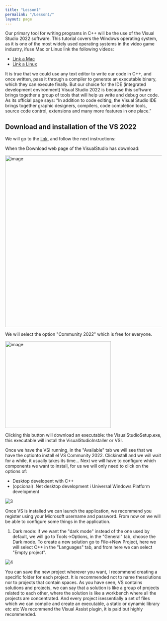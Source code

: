 ```yaml
---
title: "Lesson1"
permalink: "/Lesson1/"
layout: page
---
```

Our primary tool for writing programs in C++ will be the use of the Visual Studio 2022 software.
This tutorial covers the Windows operating system, as it is one of the most widely used
operating systems in the video game industry, ifuse Mac or Linux link the following videos:


- [Link a Mac](https://www.youtube.com/watch?v=1E_kBSka_ec&list=PLlrATfBNZ98dudnM48yfGUldqGD0S4FFb&index=3)
- [Link a Linux](https://www.youtube.com/watch?v=LKLuvoY6U0I&list=PLlrATfBNZ98dudnM48yfGUldqGD0S4FFb&index=4)
  
It is true that we could use any text editor to write our code in C++, and once written, pass it
through a compiler to generate an executable binary, which they can execute finally. But our
choice for the IDE (integrated development environment) Visual Studio 2022 is because this
software brings together a group of tools that will help us write and debug our code.
As its official page says: “In addition to code editing, the Visual Studio IDE brings together
graphic designers, compilers, code completion tools, source code control, extensions and many
more features in one place.”

## Download and installation of the VS 2022

We will go to the [link](https://visualstudio.microsoft.com/downloads/), and follow the next instructions:

When the Download web page of the VisualStudio has download:

<img width="1000" height="550" alt="image" src="https://github.com/user-attachments/assets/0b41905c-33a5-4648-b3a8-0f7450dc977c" />

We will select the option "Community 2022" which is free for everyone.


<img width="340" height="278" alt="image" src="https://github.com/user-attachments/assets/89f8b4b4-7239-4710-8f05-fae40b053e29" />

Clicking this button will download an executable: the VisualStudioSetup.exe, this executable will
install the VisualStudioInstaller or VSI.

Once we have the VSI running, in the "Available" tab we will see that we have the optionto
install el VS Community 2022. Clickinstall and we will wait for a while, it usually takes its time…
Next we will have to configure which components we want to install, for us we will only need to
click on the options of:
- Desktop developent with C++
- (opcional) .Net desktop development i Universal Windows Platform development

![3](https://github.com/esterUOC/esterUOC.github.io/assets/128288660/3b2aa184-a9f8-47e4-ab1c-9875a8d71e55)

Once VS is installed we can launch the application, we recommend you register using your
Microsoft username and password.
From now on we will be able to configure some things in the application.
1. Dark mode: if we want the "dark mode" instead of the one used by default, we will go to
Tools->Options, in the "General" tab, choose the Dark mode.
To create a new solution go to File->New Project, here we will select C++ in the "Languages"
tab, and from here we can select "Empty project".

![4](https://github.com/esterUOC/esterUOC.github.io/assets/128288660/4ead0571-7ed1-446b-9433-415ea913aa7d)

You can save the new project wherever you want, I recommend creating a specific folder for
each project.
It is recommended not to name thesolutions nor to projects that contain spaces. As you have
seen, VS contains solutions and projects, we can say that a solution is like a group of projects
related to each other, where the solution is like a workbench where all the projects are
concentrated.
And every project isessentially a set of files which we can compile and create an executable, a
static or dynamic library etc etc
We recommend the Visual Assist plugin, it is paid but highly recommended.



